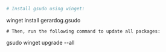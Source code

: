 ```PowerShell
# Install gsudo using winget:
```
winget install gerardog.gsudo
```
# Then, run the following command to update all packages:
```
gsudo winget upgrade --all
```

